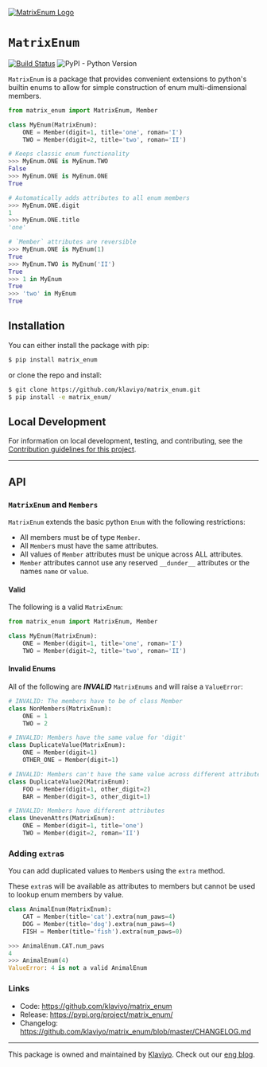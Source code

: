 [![MatrixEnum Logo](https://raw.githubusercontent.com/klaviyo/matrix_enum/master/img/logo.jpg)](https://github.com/klaviyo/matrix_enum)

# `MatrixEnum`

[![Build Status](https://travis-ci.com/klaviyo/matrix_enum.svg?token=oiB5ARPJxDf7ncG5fL9x&branch=master)](https://travis-ci.com/klaviyo/matrix_enum)
![PyPI - Python Version](https://img.shields.io/pypi/pyversions/matrix_enum)

`MatrixEnum` is a package that provides convenient extensions to python's
builtin enums to allow for simple construction of enum multi-dimensional members.

```python
from matrix_enum import MatrixEnum, Member

class MyEnum(MatrixEnum):
    ONE = Member(digit=1, title='one', roman='I')
    TWO = Member(digit=2, title='two', roman='II')

# Keeps classic enum functionality
>>> MyEnum.ONE is MyEnum.TWO
False
>>> MyEnum.ONE is MyEnum.ONE
True

# Automatically adds attributes to all enum members
>>> MyEnum.ONE.digit
1
>>> MyEnum.ONE.title
'one'

# `Member` attributes are reversible
>>> MyEnum.ONE is MyEnum(1)
True
>>> MyEnum.TWO is MyEnum('II')
True
>>> 1 in MyEnum
True
>>> 'two' in MyEnum
True
```

## Installation

You can either install the package with pip:

```bash
$ pip install matrix_enum
```

or clone the repo and install:


```bash
$ git clone https://github.com/klaviyo/matrix_enum.git
$ pip install -e matrix_enum/
```

## Local Development

For information on local development, testing, and contributing, see the
[Contribution guidelines for this project](docs/CONTRIBUTING.md).

---

## API

### `MatrixEnum` and `Members`

`MatrixEnum` extends the basic python `Enum` with the following restrictions:
* All members must be of type `Member`.
* All `Member`s must have the same attributes.
* All values of `Member` attributes must be unique across ALL attributes.
* `Member` attributes cannot use any reserved `__dunder__` attributes or the
names `name` or `value`.

#### Valid

The following is a valid `MatrixEnum`:
```python
from matrix_enum import MatrixEnum, Member

class MyEnum(MatrixEnum):
    ONE = Member(digit=1, title='one', roman='I')
    TWO = Member(digit=2, title='two', roman='II')
```


#### Invalid Enums

All of the following are ***INVALID*** `MatrixEnums` and will raise a
`ValueError`:

```python
# INVALID: The members have to be of class Member
class NonMembers(MatrixEnum):
    ONE = 1
    TWO = 2

# INVALID: Members have the same value for 'digit'
class DuplicateValue(MatrixEnum):
    ONE = Member(digit=1)
    OTHER_ONE = Member(digit=1)

# INVALID: Members can't have the same value across different attributes
class DuplicateValue2(MatrixEnum):
    FOO = Member(digit=1, other_digit=2)
    BAR = Member(digit=3, other_digit=1)

# INVALID: Members have different attributes
class UnevenAttrs(MatrixEnum):
    ONE = Member(digit=1, title='one')
    TWO = Member(digit=2, roman='II')
```

### Adding `extra`s

You can add duplicated values to `Member`s using the `extra` method.

These `extra`s will be available as attributes to members but cannot be used
to lookup enum members by value.


```python
class AnimalEnum(MatrixEnum):
    CAT = Member(title='cat').extra(num_paws=4)
    DOG = Member(title='dog').extra(num_paws=4)
    FISH = Member(title='fish').extra(num_paws=0)

>>> AnimalEnum.CAT.num_paws
4
>>> AnimalEnum(4)
ValueError: 4 is not a valid AnimalEnum
```


### Links

* Code: https://github.com/klaviyo/matrix_enum
* Release: https://pypi.org/project/matrix_enum/
* Changelog: https://github.com/klaviyo/matrix_enum/blob/master/CHANGELOG.md

---

This package is owned and maintained by [Klaviyo](https://www.klaviyo.com). Check out our [eng blog](https://klaviyo.tech/).
